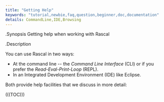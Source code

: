 ```yaml
---
title: "Getting Help"
keywords: "tutorial,newbie,faq,question,beginner,doc,documentation"
details: CommandLine,IDE,Browsing
---
```


.Synopsis
Getting help when working with Rascal

.Description

You can use Rascal in two ways: 

* At the command line -- the _Command Line Interface_ (CLI) or 
  if you prefer the _Read-Eval-Print-Loop_ (REPL).
* In an Integrated Development Environment (IDE) like Eclipse.

Both provide help facilities that we discuss in more detail:

(((TOC)))
